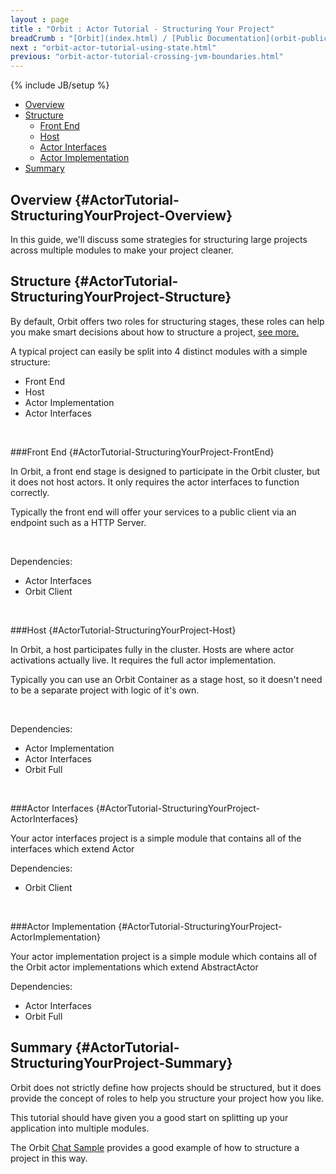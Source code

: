 ```yaml
---
layout : page
title : "Orbit : Actor Tutorial - Structuring Your Project"
breadCrumb : "[Orbit](index.html) / [Public Documentation](orbit-public-documentation.html) / [Actors](orbit-actors.html) / [Actor Tutorials](orbit-actor-tutorials.html)"
next : "orbit-actor-tutorial-using-state.html"
previous: "orbit-actor-tutorial-crossing-jvm-boundaries.html"
---
```

{% include JB/setup %}



-  [Overview](#ActorTutorial-StructuringYourProject-Overview)
-  [Structure](#ActorTutorial-StructuringYourProject-Structure)
    -  [Front End](#ActorTutorial-StructuringYourProject-FrontEnd)
    -  [Host](#ActorTutorial-StructuringYourProject-Host)
    -  [Actor Interfaces](#ActorTutorial-StructuringYourProject-ActorInterfaces)
    -  [Actor Implementation](#ActorTutorial-StructuringYourProject-ActorImplementation)
-  [Summary](#ActorTutorial-StructuringYourProject-Summary)



Overview {#ActorTutorial-StructuringYourProject-Overview}
----------


In this guide, we'll discuss some strategies for structuring large projects across multiple modules to make your project cleaner.


Structure {#ActorTutorial-StructuringYourProject-Structure}
----------


By default, Orbit offers two roles for structuring stages, these roles can help you make smart decisions about how to structure a project, [see more.](orbit-actor-concept-stages.html)


A typical project can easily be split into 4 distinct modules with a simple structure:


-  Front End
-  Host
-  Actor Implementation
-  Actor Interfaces

 


###Front End {#ActorTutorial-StructuringYourProject-FrontEnd}


In Orbit, a front end stage is designed to participate in the Orbit cluster, but it does not host actors. It only requires the actor interfaces to function correctly.


Typically the front end will offer your services to a public client via an endpoint such as a HTTP Server.


 


Dependencies:


-  Actor Interfaces
-  Orbit Client

 


###Host {#ActorTutorial-StructuringYourProject-Host}


In Orbit, a host participates fully in the cluster. Hosts are where actor activations actually live. It requires the full actor implementation.


Typically you can use an Orbit Container as a stage host, so it doesn't need to be a separate project with logic of it's own.


 


Dependencies:


-  Actor Implementation
-  Actor Interfaces
-  Orbit Full

 


###Actor Interfaces {#ActorTutorial-StructuringYourProject-ActorInterfaces}


Your actor interfaces project is a simple module that contains all of the interfaces which extend Actor 


Dependencies:


-  Orbit Client

 


###Actor Implementation {#ActorTutorial-StructuringYourProject-ActorImplementation}


Your actor implementation project is a simple module which contains all of the Orbit actor implementations which extend AbstractActor


Dependencies:


-  Actor Interfaces
-  Orbit Full

Summary {#ActorTutorial-StructuringYourProject-Summary}
----------


Orbit does not strictly define how projects should be structured, but it does provide the concept of roles to help you structure your project how you like.


This tutorial should have given you a good start on splitting up your application into multiple modules.


The Orbit [Chat Sample](orbit-sample-chat.html) provides a good example of how to structure a project in this way.

